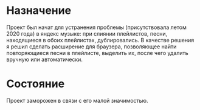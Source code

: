 # Назначение
Проект был начат для устранения проблемы (присутствовала летом 2020 года) в яндекс музыке: при слиянии плейлистов, песни, находящиеся в обоих плейлистах, дублировались.
В качестве решения я решил сделать расширение для браузера, позволяющее найти повторяющиеся песни в плейлисте, выделить их, после чего удалить вручную или автоматически.

# Состояние
Проект заморожен в связи с его малой значимостью.

